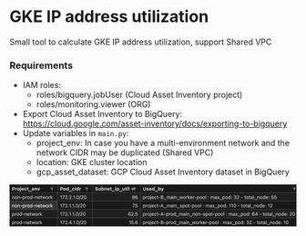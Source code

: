 
# GKE IP address utilization

Small tool to calculate GKE IP address utilization, support Shared VPC

### Requirements
* IAM roles:
	* roles/bigquery.jobUser (Cloud Asset Inventory project)
	* roles/monitoring.viewer (ORG)
* Export Cloud Asset Inventory to BigQuery: https://cloud.google.com/asset-inventory/docs/exporting-to-bigquery
* Update variables in `main.py`:
	* project_env: In case you have a multi-environment network and the network CIDR may be duplicated (Shared VPC)
	* location: GKE cluster location
	* gcp_asset_dataset: GCP Cloud Asset Inventory dataset in BigQuery

![Alt text](https://github.com/phamngocsonls/gcp-tools/blob/main/image/gke_ip_address_utilization_1.jpeg?raw=true "Demo")
